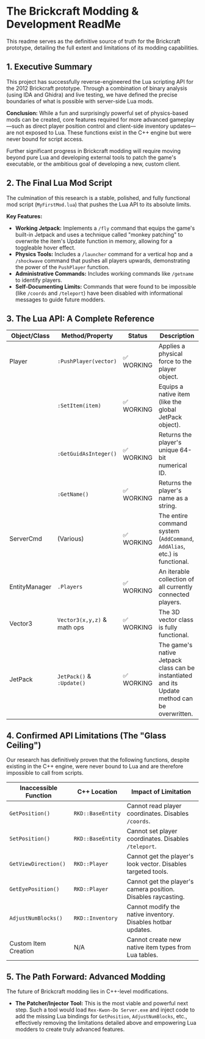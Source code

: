 # The Brickcraft Modding & Development ReadMe

This readme serves as the definitive source of truth for the Brickcraft prototype, detailing the full extent and limitations of its modding capabilities.

## 1. Executive Summary

This project has successfully reverse-engineered the Lua scripting API for the 2012 Brickcraft prototype. Through a combination of binary analysis (using IDA and Ghidra) and live testing, we have defined the precise boundaries of what is possible with server-side Lua mods.

**Conclusion:** While a fun and surprisingly powerful set of physics-based mods can be created, core features required for more advanced gameplay—such as direct player position control and client-side inventory updates—are not exposed to Lua. These functions exist in the C++ engine but were never bound for script access.

Further significant progress in Brickcraft modding will require moving beyond pure Lua and developing external tools to patch the game's executable, or the ambitious goal of developing a new, custom client.

## 2. The Final Lua Mod Script

The culmination of this research is a stable, polished, and fully functional mod script (`MyFirstMod.lua`) that pushes the Lua API to its absolute limits.

**Key Features:**

- **Working Jetpack:** Implements a `/fly` command that equips the game's built-in Jetpack and uses a technique called "monkey patching" to overwrite the item's Update function in memory, allowing for a toggleable hover effect.
- **Physics Tools:** Includes a `/launcher` command for a vertical hop and a `/shockwave` command that pushes all players upwards, demonstrating the power of the `PushPlayer` function.
- **Administrative Commands:** Includes working commands like `/getname` to identify players.
- **Self-Documenting Limits:** Commands that were found to be impossible (like `/coords` and `/teleport`) have been disabled with informational messages to guide future modders.

## 3. The Lua API: A Complete Reference

| Object/Class    | Method/Property              | Status    | Description |
|----------------|------------------------------|-----------|-------------|
| Player         | `:PushPlayer(vector)`        | ✅ WORKING | Applies a physical force to the player object. |
|                | `:SetItem(item)`             | ✅ WORKING | Equips a native item (like the global JetPack object). |
|                | `:GetGuidAsInteger()`        | ✅ WORKING | Returns the player's unique 64-bit numerical ID. |
|                | `:GetName()`                 | ✅ WORKING | Returns the player's name as a string. |
| ServerCmd      | (Various)                    | ✅ WORKING | The entire command system (`AddCommand`, `AddAlias`, etc.) is functional. |
| EntityManager  | `.Players`                   | ✅ WORKING | An iterable collection of all currently connected players. |
| Vector3        | `Vector3(x,y,z)` & math ops  | ✅ WORKING | The 3D vector class is fully functional. |
| JetPack        | `JetPack()` & `:Update()`    | ✅ WORKING | The game's native Jetpack class can be instantiated and its Update method can be overwritten. |

## 4. Confirmed API Limitations (The "Glass Ceiling")

Our research has definitively proven that the following functions, despite existing in the C++ engine, were never bound to Lua and are therefore impossible to call from scripts.

| Inaccessible Function  | C++ Location         | Impact of Limitation |
|------------------------|----------------------|-----------------------|
| `GetPosition()`        | `RKD::BaseEntity`    | Cannot read player coordinates. Disables `/coords`. |
| `SetPosition()`        | `RKD::BaseEntity`    | Cannot set player coordinates. Disables `/teleport`. |
| `GetViewDirection()`   | `RKD::Player`        | Cannot get the player's look vector. Disables targeted tools. |
| `GetEyePosition()`     | `RKD::Player`        | Cannot get the player's camera position. Disables raycasting. |
| `AdjustNumBlocks()`    | `RKD::Inventory`     | Cannot modify the native inventory. Disables hotbar updates. |
| Custom Item Creation   | N/A                  | Cannot create new native item types from Lua tables. |

## 5. The Path Forward: Advanced Modding

The future of Brickcraft modding lies in C++-level modifications.

- **The Patcher/Injector Tool:** This is the most viable and powerful next step. Such a tool would load `Rex-Kwon-Do Server.exe` and inject code to add the missing Lua bindings for `GetPosition`, `AdjustNumBlocks`, etc., effectively removing the limitations detailed above and empowering Lua modders to create truly advanced features.
